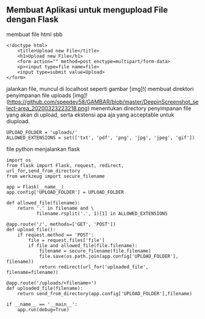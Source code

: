 ## Membuat Aplikasi untuk mengupload File dengan Flask

membuat file html sbb

```
<!doctype html>
    <title>Upload new File</title>
    <h1>Upload new File</h1>
    <form action="" method=post enctype=multipart/form-data>
    <p><input type=file name=file>
    <input type=submit value=Upload>
</form>
```
jalankan file, muncul di localhost seperti gambar
[img]!(
membuat direktori penyimpanan file uploads
[img]!(https://github.com/speedey58/GAMBAR/blob/master/DeepinScreenshot_select-area_20200323223218.png)
menentukan directory penyimpanan file yang akan di upload, serta ekstensi apa aja yang acceptable untuk diupload.
```
UPLOAD_FOLDER = 'uploads/'
ALLOWED_EXTENSIONS = set(['txt', 'pdf', 'png', 'jpg', 'jpeg', 'gif'])
```
file python menjalankan flask
```
import os
from flask import Flask, request, redirect, url_for,send_from_directory
from werkzeug import secure_filename

app = Flask(__name__)
app.config['UPLOAD_FOLDER'] = UPLOAD_FOLDER

def allowed_file(filename):
    return '.' in filename and \
           filename.rsplit('.', 1)[1] in ALLOWED_EXTENSIONS

@app.route('/', methods=['GET', 'POST'])
def upload_file():
    if request.method == 'POST':
        file = request.files['file']
        if file and allowed_file(file.filename):
            filename = secure_filename(file.filename)
            file.save(os.path.join(app.config['UPLOAD_FOLDER'], filename))
            return redirect(url_for('uploaded_file', filename=filename))
    
@app.route('/uploads/<filename>')
def uploaded_file(filename):
    return send_from_directory(app.config['UPLOAD_FOLDER'],filename)

if __name__ == '__main__':
    app.run(debug=True)
```
